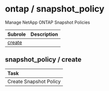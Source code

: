 # ontap / snapshot_policy 
Manage NetApp ONTAP Snapshot Policies

| Subrole | Description |
| :------ | :---------- |
| [create](#snapshot_policy--create) |  |




## snapshot_policy / create


| Task |
| :--- |
| Create Snapshot Policy  |




